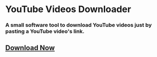 # YouTube Videos Downloader

### A small software tool to download YouTube videos just by pasting a YouTube video's link.

## [Download Now][1]


 [1]: https://github.com/abdulmoizhussain/youtube-downloader/releases/download/v1.0.2/youtube-downloader-x64-v1.0.2.exe
